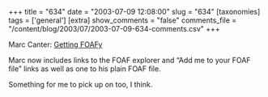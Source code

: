 +++
title = "634"
date = "2003-07-09 12:08:00"
slug = "634"
[taxonomies]
tags = ['general']
[extra]
show_comments = "false"
comments_file = "/content/blog/2003/07/2003-07-09-634-comments.csv"
+++

Marc Canter: [Getting FOAFy](http://blogs.it/0100198/2003/07/06.html)

Marc now includes links to the FOAF explorer and “Add me to your FOAF file” links as well as one to his plain FOAF file.

Something for me to pick up on too, I think.

